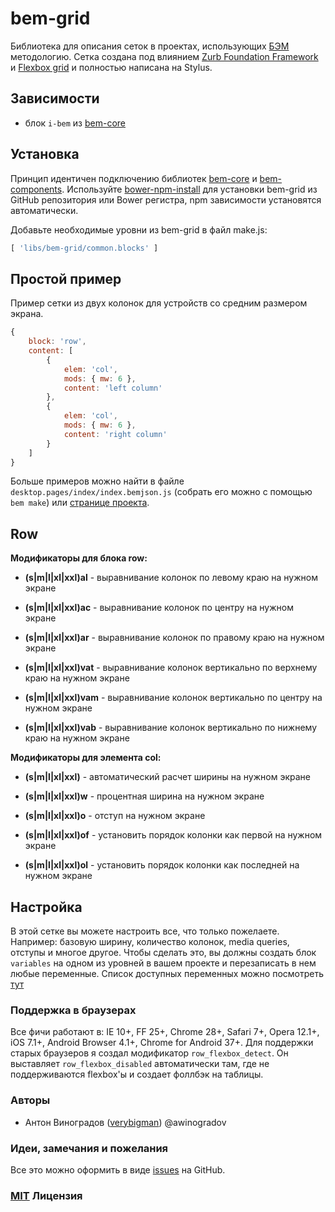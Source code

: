# bem-grid

Библиотека для описания сеток в проектах, использующих [БЭМ](http://ru.bem.info/) методологию. Cетка создана под влиянием [Zurb Foundation Framework](http://foundation.zurb.com/docs/components/grid.html) и [Flexbox grid](http://flexboxgrid.com/) и полностью написана на Stylus.

## Зависимости

- блок `i-bem` из [bem-core](https//github.com/bem/bem-core)

## Установка

Принцип идентичен подключению библиотек [bem-core](https://github.com/bem/bem-core) и [bem-components](https://github.com/bem/bem-components).
Используйте [bower-npm-install](https://github.com/arikon/bower-npm-install) для установки bem-grid из GitHub репозитория или Bower регистра, npm зависимости установятся автоматически.

Добавьте необходимые уровни из bem-grid в файл make.js:

``` javascript
[ 'libs/bem-grid/common.blocks' ]
```

## Простой пример

Пример сетки из двух колонок для устройств со средним размером экрана.

``` javascript
{
    block: 'row',
    content: [
        {
            elem: 'col',
            mods: { mw: 6 },
            content: 'left column'
        },
        {
            elem: 'col',
            mods: { mw: 6 },
            content: 'right column'
        }
    ]
}
```

Больше примеров можно найти в файле `desktop.pages/index/index.bemjson.js` (собрать его можно с помощью `bem make`) или [странице проекта](http://verybigman.github.io/bem-grid).

## Row

__Модификаторы для блока row:__

- __(s|m|l|xl|xxl)al__ - выравнивание колонок по левому краю на нужном экране
- __(s|m|l|xl|xxl)ac__ - выравнивание колонок по центру на нужном экране
- __(s|m|l|xl|xxl)ar__ - выравнивание колонок по правому краю на нужном экране

- __(s|m|l|xl|xxl)vat__ - выравнивание колонок вертикально по верхнему краю на нужном экране
- __(s|m|l|xl|xxl)vam__ - выравнивание колонок вертикально по центру на нужном экране
- __(s|m|l|xl|xxl)vab__ - выравнивание колонок вертикально по нижнему краю на нужном экране

__Модификаторы для элемента col:__

- __(s|m|l|xl|xxl)__ - автоматический расчет ширины на нужном экране
- __(s|m|l|xl|xxl)w__ - процентная ширина на нужном экране
- __(s|m|l|xl|xxl)o__ - отступ на нужном экране

- __(s|m|l|xl|xxl)of__ - установить порядок колонки как первой на нужном экране
- __(s|m|l|xl|xxl)ol__ - установить порядок колонки как последней на нужном экране

## Настройка

В этой сетке вы можете настроить все, что только пожелаете. Например: базовую ширину, количество колонок, media queries, отступы и многое другое.
Чтобы сделать это, вы должны создать блок `variables` на одном из уровней в вашем проекте и перезаписать в нем любые переменные.
Список доступных переменных можно посмотреть [тут](https://github.com/bem-incubator/bem-grid/blob/master/common.blocks/variables/variables.styl)

### Поддержка в браузерах

Все фичи работают в: IE 10+, FF 25+, Chrome 28+, Safari 7+, Opera 12.1+, iOS 7.1+, Android Browser 4.1+, Chrome for Android 37+. Для поддержки старых браузеров я создал модификатор `row_flexbox_detect`. Он выставляет `row_flexbox_disabled` автоматически там, где не поддерживаются flexbox'ы и создает фоллбэк на таблицы.

### Авторы

- Антон Виноградов ([verybigman](https://github.com/verybigman)) @awinogradov

### Идеи, замечания и пожелания

Все это можно оформить в виде [issues](https://github.com/verybigman/bem-grid/issues) на GitHub.

### [MIT](http://en.wikipedia.org/wiki/MIT_License) Лицензия
